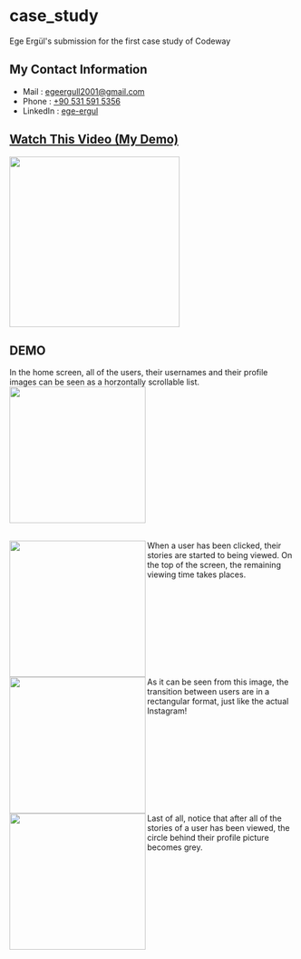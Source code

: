 # case_study
Ege Ergül's submission for the first case study of Codeway

## My Contact Information
* Mail     : [egeergull2001@gmail.com](mailto:egeergull2001@gmail.com)
* Phone    : [+90 531 591 5356](tel:+905315915356)
* LinkedIn : [ege-ergul](https://www.linkedin.com/in/ege-ergul/)

## [Watch This Video (My Demo)](https://www.youtube.com/watch?v=tuueYZxGlfs)
[<img src="https://github.com/egeergul/codeway_case_study/blob/20ee7fe91ad9f9cf6849438580cfc4d2f5549310/readme_images/ss5.png" width="300">](https://www.youtube.com/watch?v=tuueYZxGlfs)

## DEMO
In the home screen, all of the users, their usernames and their profile images can be seen as a horzontally scrollable list.
<img align="left" src="https://user-images.githubusercontent.com/63500329/228651155-7ae31a82-3484-44e1-a6e3-de75de9508cb.mov" width="240" >
<br clear="left"/>
<br/>

<img align="left" src="https://github.com/egeergul/codeway_case_study_v2/blob/7f5b02b08778bb696e2b30d18574c84751fc40b2/readme_images/ss2.png" width="240" >
When a user has been clicked, their stories are started to being viewed. On the top of the screen, the remaining viewing time takes places.
<br clear="left"/>

<img align="left" src="https://github.com/egeergul/codeway_case_study_v2/blob/7f5b02b08778bb696e2b30d18574c84751fc40b2/readme_images/ss3.png" width="240" >
As it can be seen from this image, the transition between users are in a rectangular format, just like the actual Instagram!
<br clear="left"/>

<img align="left" src="https://github.com/egeergul/codeway_case_study_v2/blob/7f5b02b08778bb696e2b30d18574c84751fc40b2/readme_images/ss4.png" width="240" >
Last of all, notice that after all of the stories of a user has been viewed, the circle behind their profile picture becomes grey.
<br clear="left"/>
